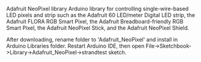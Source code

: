 Adafruit NeoPixel library
Arduino library for controlling single-wire-based LED pixels and strip such as the Adafruit 60 LED/meter Digital LED strip, the Adafruit FLORA RGB Smart Pixel, the Adafruit Breadboard-friendly RGB Smart Pixel, the Adafruit NeoPixel Stick, and the Adafruit NeoPixel Shield.

After downloading, rename folder to 'Adafruit_NeoPixel' and install in Arduino Libraries folder. Restart Arduino IDE, then open File->Sketchbook->Library->Adafruit_NeoPixel->strandtest sketch.